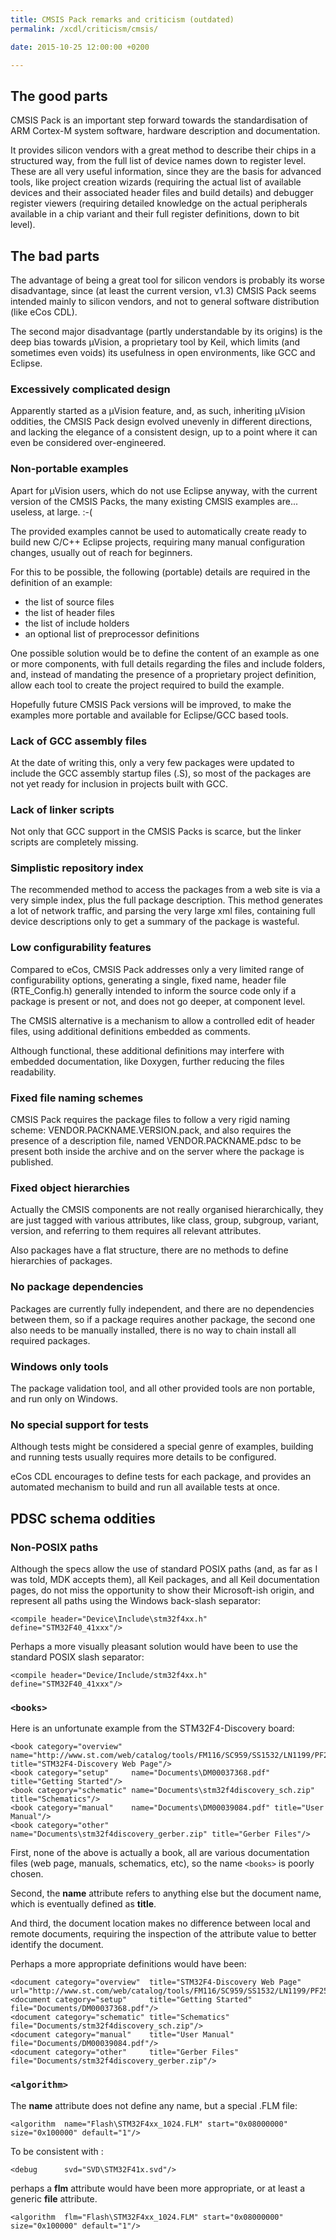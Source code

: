 ```yaml
---
title: CMSIS Pack remarks and criticism (outdated)
permalink: /xcdl/criticism/cmsis/

date: 2015-10-25 12:00:00 +0200

---
```


## The good parts

CMSIS Pack is an important step forward towards the standardisation of ARM Cortex-M system software, hardware description and documentation.

It provides silicon vendors with a great method to describe their chips in a structured way, from the full list of device names down to register level. These are all very useful information, since they are the basis for advanced tools, like project creation wizards (requiring the actual list of available devices and their associated header files and build details) and debugger register viewers (requiring detailed knowledge on the actual peripherals available in a chip variant and their full register definitions, down to bit level).

## The bad parts

The advantage of being a great tool for silicon vendors is probably its worse disadvantage, since (at least the current version, v1.3) CMSIS Pack seems intended mainly to silicon vendors, and not to general software distribution (like eCos CDL).

The second major disadvantage (partly understandable by its origins) is the deep bias towards µVision, a proprietary tool by Keil, which limits (and sometimes even voids) its usefulness in open environments, like GCC and Eclipse.

### Excessively complicated design

Apparently started as a µVision feature, and, as such, inheriting µVision oddities, the CMSIS Pack design evolved unevenly in different directions, and lacking the elegance of a consistent design, up to a point where it can even be considered over-engineered.

### Non-portable examples

Apart for µVision users, which do not use Eclipse anyway, with the current version of the CMSIS Packs, the many existing CMSIS examples are... useless, at large. :-(

The provided examples cannot be used to automatically create ready to build new C/C++ Eclipse projects, requiring many manual configuration changes, usually out of reach for beginners.

For this to be possible, the following (portable) details are required in the definition of an example:

-   the list of source files
-   the list of header files
-   the list of include holders
-   an optional list of preprocessor definitions

One possible solution would be to define the content of an example as one or more components, with full details regarding the files and include folders, and, instead of mandating the presence of a proprietary project definition, allow each tool to create the project required to build the example.

Hopefully future CMSIS Pack versions will be improved, to make the examples more portable and available for Eclipse/GCC based tools.

### Lack of GCC assembly files

At the date of writing this, only a very few packages were updated to include the GCC assembly startup files (.S), so most of the packages are not yet ready for inclusion in projects built with GCC.

### Lack of linker scripts

Not only that GCC support in the CMSIS Packs is scarce, but the linker scripts are completely missing.

### Simplistic repository index

The recommended method to access the packages from a web site is via a very simple index, plus the full package description. This method generates a lot of network traffic, and parsing the very large xml files, containing full device descriptions only to get a summary of the package is wasteful.

### Low configurability features

Compared to eCos, CMSIS Pack addresses only a very limited range of configurability options, generating a single, fixed name, header file (RTE_Config.h) generally intended to inform the source code only if a package is present or not, and does not go deeper, at component level.

The CMSIS alternative is a mechanism to allow a controlled edit of header files, using additional definitions embedded as comments.

Although functional, these additional definitions may interfere with embedded documentation, like Doxygen, further reducing the files readability.

### Fixed file naming schemes

CMSIS Pack requires the package files to follow a very rigid naming scheme: VENDOR.PACKNAME.VERSION.pack, and also requires the presence of a description file, named VENDOR.PACKNAME.pdsc to be present both inside the archive and on the server where the package is published.

### Fixed object hierarchies

Actually the CMSIS components are not really organised hierarchically, they are just tagged with various attributes, like class, group, subgroup, variant, version, and referring to them requires all relevant attributes.

Also packages have a flat structure, there are no methods to define hierarchies of packages.

### No package dependencies

Packages are currently fully independent, and there are no dependencies between them, so if a package requires another package, the second one also needs to be manually installed, there is no way to chain install all required packages.

### Windows only tools

The package validation tool, and all other provided tools are non portable, and run only on Windows.

### No special support for tests

Although tests might be considered a special genre of examples, building and running tests usually requires more details to be configured.

eCos CDL encourages to define tests for each package, and provides an automated mechanism to build and run all available tests at once.

PDSC schema oddities
--------------------

### Non-POSIX paths

Although the specs allow the use of standard POSIX paths (and, as far as I was told, MDK accepts them), all Keil packages, and all Keil documentation pages, do not miss the opportunity to show their Microsoft-ish origin, and represent all paths using the Windows back-slash separator:

```
<compile header="Device\Include\stm32f4xx.h"  define="STM32F40_41xxx"/>
```

Perhaps a more visually pleasant solution would have been to use the standard POSIX slash separator:

```
<compile header="Device/Include/stm32f4xx.h"  define="STM32F40_41xxx"/>
```

### `<books>`

Here is an unfortunate example from the STM32F4-Discovery board:

```
<book category="overview"  name="http://www.st.com/web/catalog/tools/FM116/SC959/SS1532/LN1199/PF252419" title="STM32F4-Discovery Web Page"/>
<book category="setup"     name="Documents\DM00037368.pdf" title="Getting Started"/>
<book category="schematic" name="Documents\stm32f4discovery_sch.zip" title="Schematics"/>
<book category="manual"    name="Documents\DM00039084.pdf" title="User Manual"/>
<book category="other"     name="Documents\stm32f4discovery_gerber.zip" title="Gerber Files"/>
```

First, none of the above is actually a book, all are various documentation files (web page, manuals, schematics, etc), so the name `<books>` is poorly chosen.

Second, the **name** attribute refers to anything else but the document name, which is eventually defined as **title**.

And third, the document location makes no difference between local and remote documents, requiring the inspection of the attribute value to better identify the document.

Perhaps a more appropriate definitions would have been:

```
<document category="overview"  title="STM32F4-Discovery Web Page" url="http://www.st.com/web/catalog/tools/FM116/SC959/SS1532/LN1199/PF252419"/>
<document category="setup"     title="Getting Started" file="Documents/DM00037368.pdf"/>
<document category="schematic" title="Schematics" file="Documents/stm32f4discovery_sch.zip"/>
<document category="manual"    title="User Manual" file="Documents/DM00039084.pdf"/>
<document category="other"     title="Gerber Files" file="Documents/stm32f4discovery_gerber.zip"/>
```

### `<algorithm>`

The **name** attribute does not define any name, but a special .FLM file:

```
<algorithm  name="Flash\STM32F4xx_1024.FLM" start="0x08000000" size="0x100000" default="1"/>
```

To be consistent with <debug>:

```
<debug      svd="SVD\STM32F41x.svd"/>
```

perhaps a **flm** attribute would have been more appropriate, or at least a generic **file** attribute.

```
<algorithm  flm="Flash\STM32F4xx_1024.FLM" start="0x08000000" size="0x100000" default="1"/>
```
